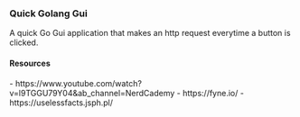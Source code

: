 <h3>Quick Golang Gui</h3>

A quick Go Gui application that makes an http request everytime a button is clicked. 

<h4>Resources</h4>
- https://www.youtube.com/watch?v=l9TGGU79Y04&ab_channel=NerdCademy
- https://fyne.io/
- https://uselessfacts.jsph.pl/ 